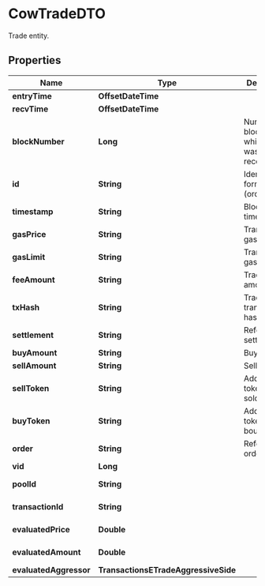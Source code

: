 

# CowTradeDTO

Trade entity.

## Properties

| Name | Type | Description | Notes |
|------------ | ------------- | ------------- | -------------|
|**entryTime** | **OffsetDateTime** |  |  [optional] |
|**recvTime** | **OffsetDateTime** |  |  [optional] |
|**blockNumber** | **Long** | Number of block in which entity was recorded. |  [optional] |
|**id** | **String** | Identifier, format: (order id)|(transaction hash)|(event index). |  [optional] |
|**timestamp** | **String** | Block&#39;s timestamp. |  [optional] |
|**gasPrice** | **String** | Transaction&#39;s gas price. |  [optional] |
|**gasLimit** | **String** | Transaction&#39;s gas limit. |  [optional] |
|**feeAmount** | **String** | Trade&#39;s fee amount. |  [optional] |
|**txHash** | **String** | Trade event transaction hash. |  [optional] |
|**settlement** | **String** | Reference to settlement. |  [optional] |
|**buyAmount** | **String** | Buy amount. |  [optional] |
|**sellAmount** | **String** | Sell amount. |  [optional] |
|**sellToken** | **String** | Address of token that is sold. |  [optional] |
|**buyToken** | **String** | Address of token that is bought. |  [optional] |
|**order** | **String** | Reference to order. |  [optional] |
|**vid** | **Long** |  |  [optional] |
|**poolId** | **String** |  |  [optional] [readonly] |
|**transactionId** | **String** |  |  [optional] [readonly] |
|**evaluatedPrice** | **Double** |  |  [optional] [readonly] |
|**evaluatedAmount** | **Double** |  |  [optional] [readonly] |
|**evaluatedAggressor** | **TransactionsETradeAggressiveSide** |  |  [optional] |



